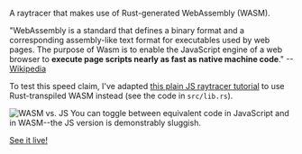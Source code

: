 A raytracer that makes use of Rust-generated WebAssembly (WASM).

"WebAssembly is a standard that defines a binary format and a corresponding assembly-like text format for executables used by web pages. The purpose of Wasm is to enable the JavaScript engine of a web browser to **execute page scripts nearly as fast as native machine code**." --[Wikipedia](https://en.wikipedia.org/wiki/WebAssembly)

To test this speed claim, I've adapted [this plain JS raytracer tutorial](https://tmcw.github.io/literate-raytracer/) to use Rust-transpiled WASM instead (see the code in `src/lib.rs`).

![WASM vs. JS](assets/wasm_vs_js.gif)
You can toggle between equivalent code in JavaScript and in WASM--the JS version is demonstrably sluggish.

[See it live!](https://terryoshea.github.io/wasm-raytracer/)
